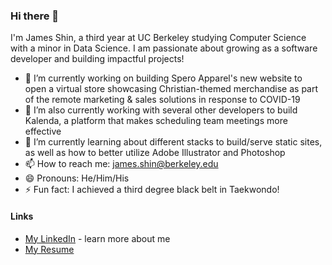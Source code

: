 ### Hi there 👋
I'm James Shin, a third year at UC Berkeley studying Computer Science with a minor in Data Science. I am passionate about growing as a software developer and building impactful projects!

- 🔭 I’m currently working on building Spero Apparel's new website to open a virtual store showcasing Christian-themed merchandise as part of the remote marketing & sales solutions in response to COVID-19
- 🔭 I’m also currently working with several other developers to build Kalenda, a platform that makes scheduling team meetings more effective
- 🌱 I’m currently learning about different stacks to build/serve static sites, as well as how to better utilize Adobe Illustrator and Photoshop
- 📫 How to reach me: james.shin@berkeley.edu
- 😄 Pronouns: He/Him/His
- ⚡ Fun fact: I achieved a third degree black belt in Taekwondo! 

#### Links 
- [My LinkedIn](https://www.linknedin.com/in/jamesjungmin) - learn more about me
- [My Resume](https://drive.google.com/file/d/1xzMP3ilncLs2sp35fwITb432ykUb1_Jq/view?usp=sharing)
